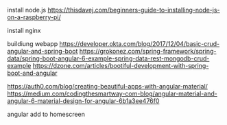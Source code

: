 install node.js
https://thisdavej.com/beginners-guide-to-installing-node-js-on-a-raspberry-pi/

install nginx

buildiung webapp
https://developer.okta.com/blog/2017/12/04/basic-crud-angular-and-spring-boot
https://grokonez.com/spring-framework/spring-data/spring-boot-angular-6-example-spring-data-rest-mongodb-crud-example
https://dzone.com/articles/bootiful-development-with-spring-boot-and-angular

https://auth0.com/blog/creating-beautiful-apps-with-angular-material/
https://medium.com/codingthesmartway-com-blog/angular-material-and-angular-6-material-design-for-angular-6b1a3ee476f0

angular add to homescreen